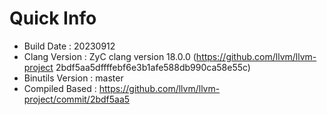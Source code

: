 # Quick Info
* Build Date : 20230912
* Clang Version : ZyC clang version 18.0.0 (https://github.com/llvm/llvm-project 2bdf5aa5dffffebf6e3b1afe588db990ca58e55c)
* Binutils Version : master
* Compiled Based : https://github.com/llvm/llvm-project/commit/2bdf5aa5

